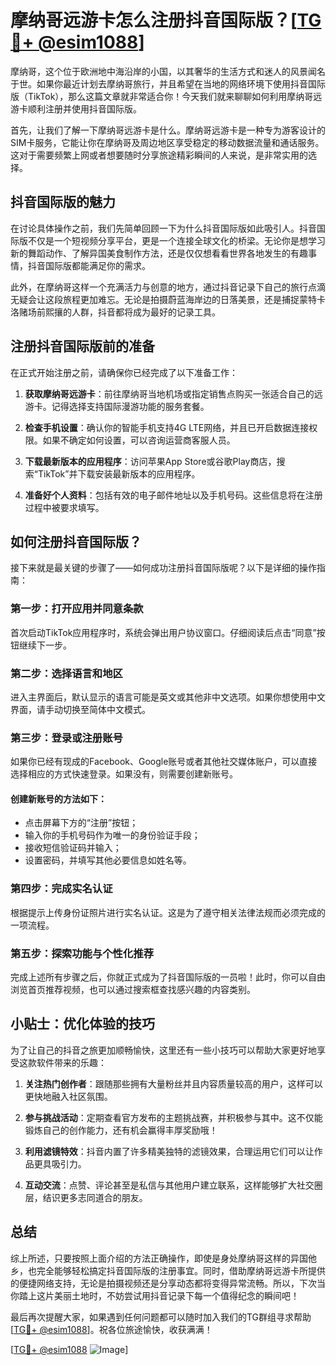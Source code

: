 # 摩纳哥远游卡怎么注册抖音国际版？[[TG💪+ @esim1088](https://t.me/s/esim1088)]

摩纳哥，这个位于欧洲地中海沿岸的小国，以其奢华的生活方式和迷人的风景闻名于世。如果你最近计划去摩纳哥旅行，并且希望在当地的网络环境下使用抖音国际版（TikTok），那么这篇文章就非常适合你！今天我们就来聊聊如何利用摩纳哥远游卡顺利注册并使用抖音国际版。

首先，让我们了解一下摩纳哥远游卡是什么。摩纳哥远游卡是一种专为游客设计的SIM卡服务，它能让你在摩纳哥及周边地区享受稳定的移动数据流量和通话服务。这对于需要频繁上网或者想要随时分享旅途精彩瞬间的人来说，是非常实用的选择。

## 抖音国际版的魅力

在讨论具体操作之前，我们先简单回顾一下为什么抖音国际版如此吸引人。抖音国际版不仅是一个短视频分享平台，更是一个连接全球文化的桥梁。无论你是想学习新的舞蹈动作、了解异国美食制作方法，还是仅仅想看看世界各地发生的有趣事情，抖音国际版都能满足你的需求。

此外，在摩纳哥这样一个充满活力与创意的地方，通过抖音记录下自己的旅行点滴无疑会让这段旅程更加难忘。无论是拍摄蔚蓝海岸边的日落美景，还是捕捉蒙特卡洛赌场前熙攘的人群，抖音都将成为最好的记录工具。

## 注册抖音国际版前的准备

在正式开始注册之前，请确保你已经完成了以下准备工作：

1. **获取摩纳哥远游卡**：前往摩纳哥当地机场或指定销售点购买一张适合自己的远游卡。记得选择支持国际漫游功能的服务套餐。
   
2. **检查手机设置**：确认你的智能手机支持4G LTE网络，并且已开启数据连接权限。如果不确定如何设置，可以咨询运营商客服人员。

3. **下载最新版本的应用程序**：访问苹果App Store或谷歌Play商店，搜索“TikTok”并下载安装最新版本的应用程序。

4. **准备好个人资料**：包括有效的电子邮件地址以及手机号码。这些信息将在注册过程中被要求填写。

## 如何注册抖音国际版？

接下来就是最关键的步骤了——如何成功注册抖音国际版呢？以下是详细的操作指南：

### 第一步：打开应用并同意条款

首次启动TikTok应用程序时，系统会弹出用户协议窗口。仔细阅读后点击“同意”按钮继续下一步。

### 第二步：选择语言和地区

进入主界面后，默认显示的语言可能是英文或其他非中文选项。如果你想使用中文界面，请手动切换至简体中文模式。

### 第三步：登录或注册账号

如果你已经有现成的Facebook、Google账号或者其他社交媒体账户，可以直接选择相应的方式快速登录。如果没有，则需要创建新账号。

#### 创建新账号的方法如下：
- 点击屏幕下方的“注册”按钮；
- 输入你的手机号码作为唯一的身份验证手段；
- 接收短信验证码并输入；
- 设置密码，并填写其他必要信息如姓名等。

### 第四步：完成实名认证

根据提示上传身份证照片进行实名认证。这是为了遵守相关法律法规而必须完成的一项流程。

### 第五步：探索功能与个性化推荐

完成上述所有步骤之后，你就正式成为了抖音国际版的一员啦！此时，你可以自由浏览首页推荐视频，也可以通过搜索框查找感兴趣的内容类别。

## 小贴士：优化体验的技巧

为了让自己的抖音之旅更加顺畅愉快，这里还有一些小技巧可以帮助大家更好地享受这款软件带来的乐趣：

1. **关注热门创作者**：跟随那些拥有大量粉丝并且内容质量较高的用户，这样可以更快地融入社区氛围。
   
2. **参与挑战活动**：定期查看官方发布的主题挑战赛，并积极参与其中。这不仅能锻炼自己的创作能力，还有机会赢得丰厚奖励哦！

3. **利用滤镜特效**：抖音内置了许多精美独特的滤镜效果，合理运用它们可以让作品更具吸引力。

4. **互动交流**：点赞、评论甚至是私信与其他用户建立联系，这样能够扩大社交圈层，结识更多志同道合的朋友。

## 总结

综上所述，只要按照上面介绍的方法正确操作，即使是身处摩纳哥这样的异国他乡，也完全能够轻松搞定抖音国际版的注册事宜。同时，借助摩纳哥远游卡所提供的便捷网络支持，无论是拍摄视频还是分享动态都将变得异常流畅。所以，下次当你踏上这片美丽土地时，不妨尝试用抖音记录下每一个值得纪念的瞬间吧！

最后再次提醒大家，如果遇到任何问题都可以随时加入我们的TG群组寻求帮助[[TG💪+ @esim1088](https://t.me/s/esim1088)]。祝各位旅途愉快，收获满满！

[[TG💪+ @esim1088](https://t.me/s/esim1088) ![Image](https://i.postimg.cc/4NQfJmqS/Snipaste-2025-05-13-00-14-12.png)]